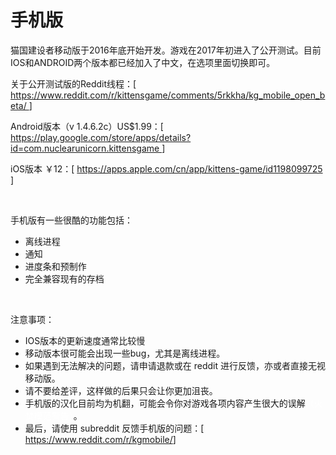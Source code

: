 # 手机版
<p>
			猫国建设者移动版于2016年底开始开发。游戏在2017年初进入了公开测试。目前IOS和ANDROID两个版本都已经加入了中文，在选项里面切换即可。
</p>
<p>
			关于公开测试版的Reddit线程：[
	<a href="https://www.reddit.com/r/kittensgame/comments/5rkkha/kg_mobile_open_beta/"
	class="external">
				https://www.reddit.com/r/kittensgame/comments/5rkkha/kg_mobile_open_beta/
	</a>
			]
</p>
<p>
			Android版本（v 1.4.6.2c）US$1.99：[
	<a href="https://play.google.com/store/apps/details?id=com.nuclearunicorn.kittensgame"
	class="external">
				https://play.google.com/store/apps/details?id=com.nuclearunicorn.kittensgame
	</a>
			]
</p>
<p>
			iOS版本 ￥12：[
	<a href="https://apps.apple.com/cn/app/kittens-game/id1198099725" class="external">
				 https://apps.apple.com/cn/app/kittens-game/id1198099725
	</a>
			]
</p>
<p>
	<br style="clear:both">
</p>
<p>
			手机版有一些很酷的功能包括：
</p>
<ul>
	<li>
				离线进程
	</li>
	<li>
				通知
	</li>
	<li>
				进度条和预制作
	</li>
	<li>
				完全兼容现有的存档
	</li>
</ul>
<p>
	<br style="clear:both">
</p>

注意事项：
- IOS版本的更新速度通常比较慢
- 移动版本很可能会出现一些bug，尤其是离线进程。
- 如果遇到无法解决的问题，请申请退款或在 reddit 进行反馈，亦或者直接无视移动版。
- 请不要给差评，这样做的后果只会让你更加沮丧。
- 手机版的汉化目前均为机翻，可能会令你对游戏各项内容产生很大的误解<font color=white>（火焚模范警告）</font>。
- 最后，请使用 subreddit 反馈手机版的问题：[<a href="https://www.reddit.com/r/kgmobile/" class="external">
					https://www.reddit.com/r/kgmobile/</a>]
